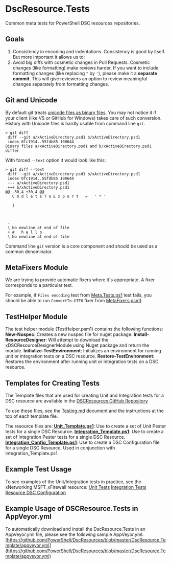 # DscResource.Tests
Common meta tests for PowerShell DSC resources repositories.

## Goals

1. Consistency in encoding and indentations. 
Consistency is good by itself. But more important it allows us to:
2. Avoid big diffs with cosmetic changes in Pull Requests. 
Cosmetic changes (like formatting) make reviews harder.
If you want to include formatting changes (like replacing `"` by `'`), 
please make it a **separate commit**. 
This will give reviewers an option to review meaningful changes separately from formatting changes.


## Git and Unicode

By default git treats [unicode files as binary files](http://stackoverflow.com/questions/6855712/why-does-git-treat-this-text-file-as-a-binary-file).
You may not notice it if your client (like VS or GitHub for Windows) takes care of such conversion. 
History with Unicode files is hardly usable from command line `git`.

```
> git diff
 diff --git a/xActiveDirectory.psd1 b/xActiveDirectory.psd1
 index 0fc1914..55fdb85 100644
Binary files a/xActiveDirectory.psd1 and b/xActiveDirectory.psd1 differ
```

With forced `--text` option it would look like this:

```
> git diff --text
 diff --git a/xActiveDirectory.psd1 b/xActiveDirectory.psd1
 index 0fc1914..55fdb85 100644
 --- a/xActiveDirectory.psd1
 +++ b/xActiveDirectory.psd1
@@ -30,4 +30,4 @@
   C m d l e t s T o E x p o r t   =   ' * ' 
  
   } 
  
   
  
 - 
 \ No newline at end of file
 + #   h e l l o 
 \ No newline at end of file
```

Command line `git` version is a core component and should be used as a common denominator.


## MetaFixers Module

We are trying to provide automatic fixers where it's appropriate. A fixer corresponds to a particular test.

For example, if `Files encoding` test from [Meta.Tests.ps1](Meta.Tests.ps1) test fails, you should be able to run `ConvertTo-UTF8` fixer from [MetaFixers.psm1](MetaFixers.psm1).


## TestHelper Module

The test helper module (TestHelper.psm1) contains the following functions:
**New-Nuspec**: Creates a new nuspec file for nuget package.
**Install-ResourceDesigner**: Will attempt to download the xDSCResourceDesignerModule using Nuget package and return the module.
**Initialize-TestEnvironment**: Initializes an environment for running unit or integration tests on a DSC resource.
**Restore-TestEnvironment**: Restores the environment after running unit or integration tests on a DSC resource.


## Templates for Creating Tests

The Template files that are used for creating Unit and Integration tests for a DSC resource are available in the [DSCResources GitHub Repository](https://github.com/PowerShell/DscResources)

To use these files, see the [Testing.md](https://github.com/PowerShell/DscResources/blob/dev/Testing.md) document and the instructions at the top of each template file.

The resource files are:
**[Unit_Template.ps1](https://github.com/PowerShell/DscResources/blob/dev/Tests.Template/Unit_Template.ps1)**: Use to create a set of Unit Pester tests for a single DSC Resource.
**[Integration_Template.ps1](https://github.com/PowerShell/DscResources/blob/dev/Tests.Template/Integration_Template.ps1)**: Use to create a set of Integration Pester tests for a single DSC Resource.
**[Integration_Config_Template.ps1](https://github.com/PowerShell/DscResources/blob/dev/Tests.Template/Integration_Config_Template.ps1)**: Use to create a DSC Configuration file for a single DSC Resource. Used in conjunction with Integration_Template.ps1.


## Example Test Usage 

To see examples of the Unit/Integration tests in practice, see the xNetworking MSFT_xFirewall resource:
[Unit Tests](https://github.com/PowerShell/xNetworking/blob/dev/Tests/Unit/MSFT_xFirewall.Tests.ps1)
[Integration Tests](https://github.com/PowerShell/xNetworking/blob/dev/Tests/Integration/MSFT_xFirewall.Integration.Tests.ps1)
[Resource DSC Configuration](https://github.com/PowerShell/xNetworking/blob/dev/Tests/Integration/MSFT_xFirewall.config.ps1)


## Example Usage of DSCResource.Tests in AppVeyor.yml

To automatically download and install the DscResource.Tests in an AppVeyor.yml file, please see the following sample AppVeyor.yml.
[https://github.com/PowerShell/DscResources/blob/master/DscResource.Template/appveyor.yml](https://github.com/PowerShell/DscResources/blob/master/DscResource.Template/appveyor.yml)
